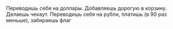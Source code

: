 Переводишь себя на доллары. Добавляешь дорогую в корзину. Делаешь чекаут. Переводишь себя на рубли, платишь (в 90 раз меньше), забираешь флаг
